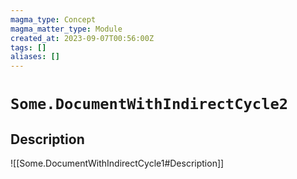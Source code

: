 ```yaml
---
magma_type: Concept
magma_matter_type: Module
created_at: 2023-09-07T00:56:00Z
tags: []
aliases: []
---
```

# `Some.DocumentWithIndirectCycle2`

## Description

![[Some.DocumentWithIndirectCycle1#Description]]

